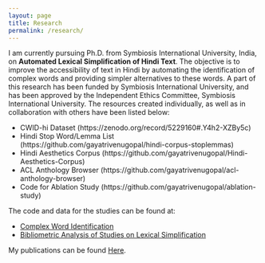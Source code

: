 ```yaml
---
layout: page
title: Research
permalink: /research/
---
```


I am currently pursuing Ph.D. from Symbiosis International University, India,
on <b>Automated Lexical Simplification of Hindi Text</b>.
The objective is to improve the accessibility of text in Hindi by automating the identification 
of complex words and providing simpler alternatives to these words. A part of this research has been
funded by Symbiosis International University, and has been approved by the Independent Ethics Committee, Symbiosis International University.
The resources created individually, as well as in collaboration with others have been listed below: <br>
<ul>
	<li>CWID-hi Dataset (https://zenodo.org/record/5229160#.Y4h2-XZBy5c)</li>
	<li>Hindi Stop Word/Lemma List (https://github.com/gayatrivenugopal/hindi-corpus-stoplemmas)</li>
	<li>Hindi Aesthetics Corpus (https://github.com/gayatrivenugopal/Hindi-Aesthetics-Corpus)</li>
	<li>ACL Anthology Browser (https://github.com/gayatrivenugopal/acl-anthology-browser)</li>
	<li>Code for Ablation Study (https://github.com/gayatrivenugopal/ablation-study)</li>
</ul>
The code and data for the studies can be found at:
<ul>
<li><a href="https://github.com/gayatrivenugopal/complex-word-identification-hindi">Complex Word Identification</a></li>
<li><a href="https://github.com/gayatrivenugopal/bibliometric_lexical_simplification">Bibliometric Analysis of Studies on Lexical Simplification</a></li>
</ul>
My publications can be found <a href="https://https://scholar.google.com/citations?user=z7J-KOwAAAAJ">Here</a>.
